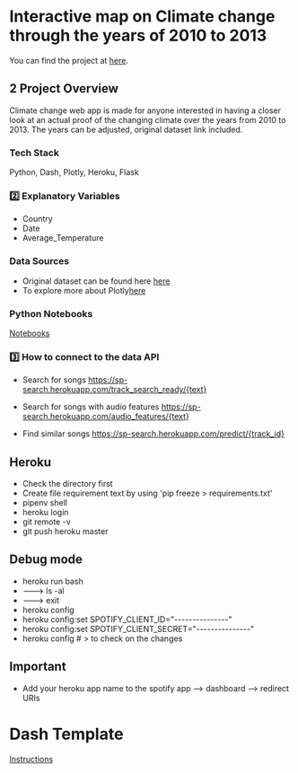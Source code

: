 # Interactive map on Climate change through the years of 2010 to 2013

You can find the project at [here](https://www.dj-helper.com/).

## 2️ Project Overview

Climate change web app is made for anyone interested in having a closer look at an actual proof of the changing climate over the years from 2010 to 2013. The years can be adjusted, original dataset link included.

### Tech Stack

Python, Dash, Plotly, Heroku, Flask

### 2️⃣ Explanatory Variables

- Country
- Date
- Average_Temperature

### Data Sources

- Original dataset can be found here [here](https://www.kaggle.com/berkeleyearth/climate-change-earth-surface-temperature-data)
- To explore more about Plotly[here](https://plotly.com/python/)

### Python Notebooks

[Notebooks](https://github.com/Edudeiko/climate_change/tree/master/notebooks)

### 3️⃣ How to connect to the data API

- Search for songs https://sp-search.herokuapp.com/track_search_ready/{text}

- Search for songs with audio features https://sp-search.herokuapp.com/audio_features/{text}

- Find similar songs https://sp-search.herokuapp.com/predict/{track_id}

## Heroku

- Check the directory first
- Create file requirement text by using 'pip freeze > requirements.txt'
- pipenv shell
- heroku login
- git remote -v
- git push heroku master

## Debug mode

- heroku run bash
- ---> ls -al
- ---> exit
- heroku config
- heroku config:set SPOTIFY_CLIENT_ID="---------------"
- heroku config:set SPOTIFY_CLIENT_SECRET="---------------"
- heroku config # > to check on the changes

## Important

- Add your heroku app name to the spotify app --> dashboard --> redirect URIs


# Dash Template

[Instructions](https://lambdaschool.github.io/ds/unit2/dash-template/)
